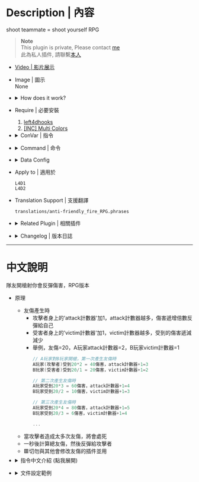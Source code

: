 # Description | 內容
shoot teammate = shoot yourself RPG

> __Note__ <br/>
This plugin is private, Please contact [me](https://github.com/fbef0102/Game-Private_Plugin#私人插件列表-private-plugins-list)<br/>
此為私人插件, 請聯繫[本人](https://github.com/fbef0102/Game-Private_Plugin#私人插件列表-private-plugins-list)

* [Video | 影片展示](https://youtu.be/5edUrzY1x5c)

* Image | 圖示
<br/>None

* <details><summary>How does it work?</summary>

	* When friendly fire damage happened,
		* Add 'attack counter' to attacker, the more 'attack counter', the more damage inflicted to attacker
		* Add 'victim counter' to victim, the more 'victim counter', the more damage decrease to victim
		* For eaxmple: FF Damage=20，A player's attack counter=2，B player's victim counter=1
			```c
			// Player A shot at player B, First time FF
			Player A(attacker) received 20*2 = 40 dmg, attack counter+1=3
			Player B(victim) received 20/1 = 20 dmg，victim counter+1=2

			// Second time FF
			Player A received 20*3 = 60 dmg, attack counter+1=4
			Player B received 20/2 = 10 dmg，victim counter+1=3

			// Third time FF
			Player A received 20*4 = 80 dmg, attack counter+1=5
			Player B received 20/3 = 6 dmg，victim counter+1=4

			...
			```
	* Kill attacker if cause too many damage
	* Announce total ff damage and reflict to attacker after 1 second
	* 🟥 Do not use with other plugin which modify friendly fire damage.
</details>

* Require | 必要安裝
	1. [left4dhooks](https://forums.alliedmods.net/showthread.php?t=321696)
	2. [[INC] Multi Colors](https://github.com/fbef0102/L4D1_2-Plugins/releases/tag/Multi-Colors)

* <details><summary>ConVar | 指令</summary>

	* cfg/sourcemod/anti-friendly_fire_RPG.cfg
		```php
		// If 1, Enable anti-friendly_fire RPG plugin.
		l4d_rpg_friendly_fire_enable "1"

		// Changes how ff announce displays FF damage. (1:In chat; 2: In Hint Box; 3: In center text)
		l4d_rpg_ff_announce_type "2"

		// Victim counter default for victim. (0=Take Damage, No Reduced. -1:No FF Damage)
		l4d_rpg_friendly_fire_protect_divide "1.0"

		// Attack counter default for attacker. (0=No Reflect Damage)
		l4d_rpg_friendly_fire_damage_multi "1.0"

		// Victim counter added to victim each time friendly fire.
		l4d_rpg_friendly_fire_protect_add "0.25"

		// Attack counter added to attacker each time friendly fire.
		l4d_rpg_friendly_fire_damage_add "0.25"

		// If 1, kill attacker if he reaches ff counter limit. (Default: 6)
		l4d_rpg_friendly_fire_count_limit "6"

		// If 1, kill attacker if his reaches ff damage limit. (Default: 100)
		l4d_rpg_friendly_fire_damage_limit "100"

		// If attacker is a new player who just joins the server, time in seconds to disable ff damage from him. (0=Off)
		l4d_rpg_friendly_fire_connect_player_disable_time "30.0"

		// Cfg file should this plugin read for settings
		// Default: data/anti-friendly_fire_RPG.cfg
		l4d_rpg_friendly_fire_read_data "data/anti-friendly_fire_RPG.cfg"
		```
</details>

* <details><summary>Command | 命令</summary>

	None
</details>

* <details><summary>Data Config</summary>
  
	* [data/anti-friendly_fire_RPG.cfg](data/anti-friendly_fire_RPG.cfg)
		> Manual in this file, click for more details...
</details>

* Apply to | 適用於
	```
	L4D1
	L4D2
	```

* Translation Support | 支援翻譯
	```
	translations/anti-friendly_fire_RPG.phrases
	```

* <details><summary>Related Plugin | 相關插件</summary>

	1. [anti-friendly_fire](https://github.com/fbef0102/L4D1_2-Plugins/tree/master/anti-friendly_fire): shoot teammate = shoot yourself simple version
		* 簡單版反傷插件
	2. [anti-friendly_fire_V2](https://github.com/fbef0102/Game-Private_Plugin/tree/main/anti-friendly_fire_V2): shoot teammate = shoot yourself V2
		* 簡單版反傷插件，第二版本
</details>

* <details><summary>Changelog | 版本日誌</summary>

	* v2.4 (2024-10-16)
		* Update cvars
		* Updata data

	* v2.3 (2024-9-21)
		* Add data config
		* Update cvars

	* v2.2 (2024-9-19)
		* Fixed crash
		* Update cvars
		
	* v2.1 (2024-9-18)
		* Update cvars

	* v2.0 (2024-8-7)
		* Add Gamedata
		* Optimize code and improve performance

	* v1.9 (2024-5-24)
		* Fixed god frame damage

	* v1.8 (2024-5-2)
		* Update cvars

	* v1.7 (2023-11-18)
		* Add Chainsaw damage
		* Fixed fire bullet damage
		* Add grenade launcher damage

	* v1.6 (2023-5-4)
		* Fixed Melee damage
		* Translation Support

	* v1.5
		* Initial Release
</details>

- - - -
# 中文說明
隊友開槍射你會反彈傷害，RPG版本

* 原理
	* 友傷產生時
		* 攻擊者身上的'attack計數器'加1，attack計數器越多，傷害遞增倍數反彈給自己
		* 受害者身上的'victim計數器'加1，victim計數器越多，受到的傷害遞減減少
		* 舉例，友傷=20，A玩家attack計數器=2，B玩家victim計數器=1
			```c
			// A玩家對B玩家開槍，第一次產生友傷時
			A玩家(攻擊者)受到20*2 = 40傷害，attack計數器+1=3
			B玩家(受害者)受到20/1 = 20傷害，victim計數器+1=2

			// 第二次產生友傷時
			A玩家受到20*3 = 60傷害，attack計數器+1=4
			B玩家受到20/2 = 10傷害，victim計數器+1=3

			// 第三次產生友傷時
			A玩家受到20*4 = 80傷害，attack計數器+1=5
			B玩家受到20/3 = 6傷害，victim計數器+1=4

			...
			```
	* 當攻擊者造成太多次友傷，將會處死
	* 一秒後計算總友傷，然後反彈給攻擊者
	* 🟥切勿與其他會修改友傷的插件並用

* <details><summary>指令中文介紹 (點我展開)</summary>

	* cfg/sourcemod/anti-friendly_fire_RPG.cfg
		```php
		// 0=關閉插件, 1=啟動插件
		l4d_rpg_friendly_fire_enable "1"

		// 傷害提示該如何顯示. (0: 不提示, 1: 聊天框, 2: 黑底白字框, 3: 螢幕正中間)
		l4d_rpg_ff_announce_type "2"

		// 受害者身上的victim計數器的預設值. (0=受害者依然會受友傷，不減傷. -1=受害者不會受傷)
		l4d_rpg_friendly_fire_protect_divide "1.0"

		// 攻擊者身上的attack計數器的預設值. (0=攻擊者不會受到反彈傷害)
		l4d_rpg_friendly_fire_damage_multi "1.0"

		// 當友傷發生時，增加此數值到受害者的victim計數器.
		l4d_rpg_friendly_fire_protect_add "0.25"

		// 當友傷發生時，增加此數值到攻擊者的attack計數器.
		l4d_rpg_friendly_fire_damage_add "0.25"

		// 為1時，當攻擊者造成6次以上的友傷時，處死攻擊者 (預設: 6)
		l4d_rpg_friendly_fire_count_limit "6"

		// 為1時，當攻擊者造成100滴以上的友傷時，處死攻擊者 (預設: 100)
		l4d_rpg_friendly_fire_damage_limit "100"

		// 玩家進來的30秒內不會對其他人造成友傷 (0=關閉這項功能)
		l4d_rpg_friendly_fire_connect_player_disable_time "30.0"

		// 此插件會讀取的文件設定名稱
		// 預設: ddata/anti-friendly_fire_RPG.cfg
		l4d_rpg_friendly_fire_read_data "data/anti-friendly_fire_RPG.cfg"
		```
</details>

* <details><summary>文件設定範例</summary>
  
	* [data/anti-friendly_fire_RPG.cfg](data/anti-friendly_fire_RPG.cfg)
		> 內有中文說明，可點擊查看
</details>